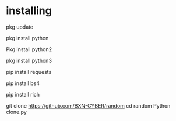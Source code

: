 # installing 

pkg update 

pkg install python 

Pkg install python2

pkg install python3

pip install requests

pip install bs4

pip install rich

git clone 
https://github.com/BXN-CYBER/random
cd random 
Python clone.py
